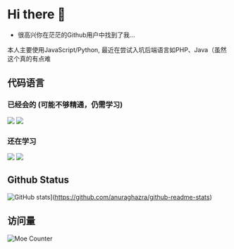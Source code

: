 # Hi there 👋

 - 很高兴你在茫茫的Github用户中找到了我...

本人主要使用JavaScript/Python, 最近在尝试入坑后端语言如PHP、Java（虽然这个真的有点难

## 代码语言

### 已经会的 (可能不够精通，仍需学习)
![](https://img.shields.io/badge/-JavaScript-FFDA3E?style=flat-square&logo=JavaScript&logoColor=fff)
![](https://img.shields.io/badge/-Python-333399?style=flat-square&logo=Python&logoColor=fff)

### 还在学习
![](https://img.shields.io/badge/-Java-CC9900?style=flat-square&logo=openjdk&logoColor=fff)
![](https://img.shields.io/badge/-Golang-359CD6.svg?style=flat-square&logo=Go&logoColor=fff)

## Github Status

![GitHub stats](https://github-readme-stats.vercel.app/api?username=Moraxyc&count_private=true&theme=github_dark)](https://github.com/anuraghazra/github-readme-stats)

## 访问量
![Moe Counter](https://count.getloli.com/get/@Moraxyc?theme=rule34)

<!--
**Moraxyc/Moraxyc** is a ✨ _special_ ✨ repository because its `README.md` (this file) appears on your GitHub profile.

Here are some ideas to get you started:

- 🔭 I’m currently working on ...
- 🌱 I’m currently learning ...
- 👯 I’m looking to collaborate on ...
- 🤔 I’m looking for help with ...
- 💬 Ask me about ...
- 📫 How to reach me: ...
- 😄 Pronouns: ...
- ⚡ Fun fact: ...
-->
